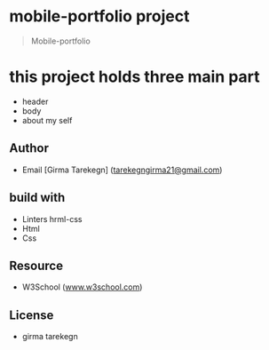 # mobile-portfolio project
> Mobile-portfolio

# this project holds three main part
- header
- body
- about my self

## Author 
- Email [Girma Tarekegn] (tarekegngirma21@gmail.com)

## build with 
- Linters hrml-css
- Html
- Css

## Resource
- W3School (www.w3school.com)

## License
- girma tarekegn 



